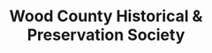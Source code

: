 ---
layout: repo
title: "Wood County Historical & Preservation Society"
id: 3711
permalink: repos/3711/
---